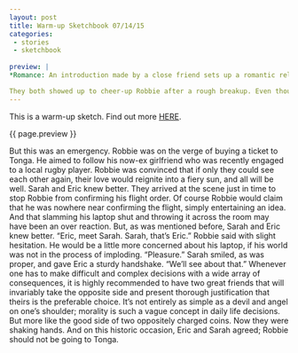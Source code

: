 ```yaml
---
layout: post
title: Warm-up Sketchbook 07/14/15
categories:
 - stories
 - sketchbook
 
preview: |
*Romance: An introduction made by a close friend sets up a romantic relationship. One of the characters is afraid of making a commitment. Opposites attract. The characters bond while going to a place that holds sentimental value.*

They both showed up to cheer-up Robbie after a rough breakup. Even though they were best friends with Robbie for years now, they’ve never met. Robbie was convinced that the universe would implode if they ever do. They’ve heard stories of each other though. Many stories. None of them seemed to convince the other of the necessity for an introduction.
---
```


This is a warm-up sketch. Find out more <a href="/07-12-2015/sketchbook/">HERE</a>.

{{ page.preview }}

But this was an emergency. Robbie was on the verge of buying a ticket to Tonga. He aimed to follow his now-ex girlfriend who was recently engaged to a local rugby player. Robbie was convinced that if only they could see each other again, their love would reignite into a fiery sun, and all will be well. Sarah and Eric knew better. They arrived at the scene just in time to stop Robbie from confirming his flight order.
Of course Robbie would claim that he was nowhere near confirming the flight, simply entertaining an idea. And that slamming his laptop shut and throwing it across the room may have been an over reaction. But, as was mentioned before, Sarah and Eric knew better.
“Eric, meet Sarah. Sarah, that’s Eric.” Robbie said with slight hesitation. He would be a little more concerned about his laptop, if his world was not in the process of imploding.
“Pleasure.” Sarah smiled, as was proper, and gave Eric a sturdy handshake.
“We’ll see about that.”
Whenever one has to make difficult and complex decisions with a wide array of consequences, it is highly recommended to have two great friends that will invariably take the opposite side and present thorough justification that theirs is the preferable choice. It’s not entirely as simple as a devil and angel on one’s shoulder; morality is such a vague concept in daily life decisions. But more like the good side of two oppositely charged coins. Now they were shaking hands. And on this historic occasion, Eric and Sarah agreed; Robbie should not be going to Tonga.